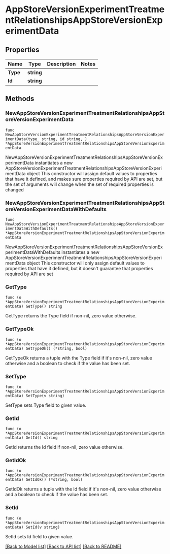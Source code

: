 # AppStoreVersionExperimentTreatmentRelationshipsAppStoreVersionExperimentData

## Properties

Name | Type | Description | Notes
------------ | ------------- | ------------- | -------------
**Type** | **string** |  | 
**Id** | **string** |  | 

## Methods

### NewAppStoreVersionExperimentTreatmentRelationshipsAppStoreVersionExperimentData

`func NewAppStoreVersionExperimentTreatmentRelationshipsAppStoreVersionExperimentData(type_ string, id string, ) *AppStoreVersionExperimentTreatmentRelationshipsAppStoreVersionExperimentData`

NewAppStoreVersionExperimentTreatmentRelationshipsAppStoreVersionExperimentData instantiates a new AppStoreVersionExperimentTreatmentRelationshipsAppStoreVersionExperimentData object
This constructor will assign default values to properties that have it defined,
and makes sure properties required by API are set, but the set of arguments
will change when the set of required properties is changed

### NewAppStoreVersionExperimentTreatmentRelationshipsAppStoreVersionExperimentDataWithDefaults

`func NewAppStoreVersionExperimentTreatmentRelationshipsAppStoreVersionExperimentDataWithDefaults() *AppStoreVersionExperimentTreatmentRelationshipsAppStoreVersionExperimentData`

NewAppStoreVersionExperimentTreatmentRelationshipsAppStoreVersionExperimentDataWithDefaults instantiates a new AppStoreVersionExperimentTreatmentRelationshipsAppStoreVersionExperimentData object
This constructor will only assign default values to properties that have it defined,
but it doesn't guarantee that properties required by API are set

### GetType

`func (o *AppStoreVersionExperimentTreatmentRelationshipsAppStoreVersionExperimentData) GetType() string`

GetType returns the Type field if non-nil, zero value otherwise.

### GetTypeOk

`func (o *AppStoreVersionExperimentTreatmentRelationshipsAppStoreVersionExperimentData) GetTypeOk() (*string, bool)`

GetTypeOk returns a tuple with the Type field if it's non-nil, zero value otherwise
and a boolean to check if the value has been set.

### SetType

`func (o *AppStoreVersionExperimentTreatmentRelationshipsAppStoreVersionExperimentData) SetType(v string)`

SetType sets Type field to given value.


### GetId

`func (o *AppStoreVersionExperimentTreatmentRelationshipsAppStoreVersionExperimentData) GetId() string`

GetId returns the Id field if non-nil, zero value otherwise.

### GetIdOk

`func (o *AppStoreVersionExperimentTreatmentRelationshipsAppStoreVersionExperimentData) GetIdOk() (*string, bool)`

GetIdOk returns a tuple with the Id field if it's non-nil, zero value otherwise
and a boolean to check if the value has been set.

### SetId

`func (o *AppStoreVersionExperimentTreatmentRelationshipsAppStoreVersionExperimentData) SetId(v string)`

SetId sets Id field to given value.



[[Back to Model list]](../README.md#documentation-for-models) [[Back to API list]](../README.md#documentation-for-api-endpoints) [[Back to README]](../README.md)


